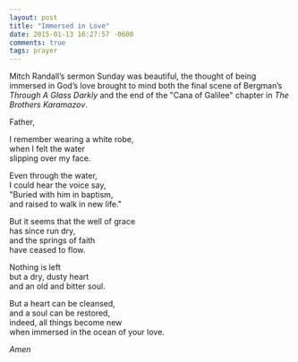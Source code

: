 ```yaml
---
layout: post
title: "Immersed in Love"
date: 2015-01-13 16:27:57 -0600
comments: true
tags: prayer
---
```


Mitch Randall’s sermon Sunday was beautiful, the thought of being immersed in God’s love brought to mind both the final scene of Bergman’s *Through A Glass Darkly* and the end of the "Cana of Galilee" chapter in *The Brothers Karamazov*.

Father,

I remember wearing a white robe,  
when I felt the water  
slipping over my face.

Even through the water,  
I could hear the voice say,  
"Buried with him in baptism,  
and raised to walk in new life."

But it seems that the well of grace  
has since run dry,  
and the springs of faith  
have ceased to flow.

Nothing is left  
but a dry, dusty heart  
and an old and bitter soul.

But a heart can be cleansed,  
and a soul can be restored,  
indeed, all things become new  
when immersed in the ocean of your love.

*Amen*
